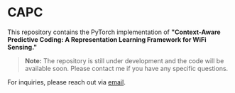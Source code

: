 
# CAPC

This repository contains the PyTorch implementation of **"Context-Aware Predictive Coding: A Representation Learning Framework for WiFi Sensing."**

> **Note:** The repository is still under development and the code will be available soon. Please contact me if you have any specific questions.

For inquiries, please reach out via [email](mailto:bornab@yorku.ca).
